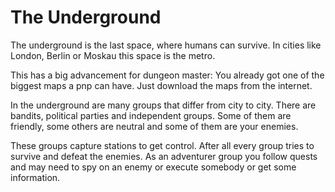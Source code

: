 # The Underground

The underground is the last space, where humans can survive. In cities like London, Berlin or Moskau this space is the metro.&#x20;

This has a big advancement for dungeon master: You already got one of the biggest maps a pnp can have. Just download the maps from the internet.&#x20;



In the underground are many groups that differ from city to city. There are bandits, political parties and independent groups. Some of them are friendly, some others are neutral and some of them are your enemies.

These groups capture stations to get control. After all every group tries to survive and defeat the enemies. As an adventurer group you follow quests and may need to spy on an enemy or execute somebody or get some information.&#x20;

